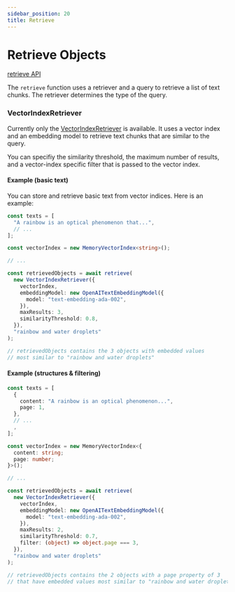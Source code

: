 ```yaml
---
sidebar_position: 20
title: Retrieve
---
```


# Retrieve Objects

[retrieve API](/api/modules/#retrieve)

The `retrieve` function uses a retriever and a query to retrieve a list of text chunks.
The retriever determines the type of the query.

### VectorIndexRetriever

Currently only the [VectorIndexRetriever](/api/classes/VectorIndexRetriever) is available.
It uses a vector index and an embedding model to retrieve text chunks that are similar to the query.

You can specifiy the similarity threshold, the maximum number of results, and a vector-index specific filter that is passed to the vector index.

#### Example (basic text)

You can store and retrieve basic text from vector indices. Here is an example:

```ts
const texts = [
  "A rainbow is an optical phenomenon that...",
  // ...
];

const vectorIndex = new MemoryVectorIndex<string>();

// ...

const retrievedObjects = await retrieve(
  new VectorIndexRetriever({
    vectorIndex,
    embeddingModel: new OpenAITextEmbeddingModel({
      model: "text-embedding-ada-002",
    }),
    maxResults: 3,
    similarityThreshold: 0.8,
  }),
  "rainbow and water droplets"
);

// retrievedObjects contains the 3 objects with embedded values
// most similar to "rainbow and water droplets"
```

#### Example (structures & filtering)

```ts
const texts = [
  {
    content: "A rainbow is an optical phenomenon...",
    page: 1,
  },
  // ...
  ,
];

const vectorIndex = new MemoryVectorIndex<{
  content: string;
  page: number;
}>();

// ...

const retrievedObjects = await retrieve(
  new VectorIndexRetriever({
    vectorIndex,
    embeddingModel: new OpenAITextEmbeddingModel({
      model: "text-embedding-ada-002",
    }),
    maxResults: 2,
    similarityThreshold: 0.7,
    filter: (object) => object.page === 3,
  }),
  "rainbow and water droplets"
);

// retrievedObjects contains the 2 objects with a page property of 3
// that have embedded values most similar to "rainbow and water droplets"
```
